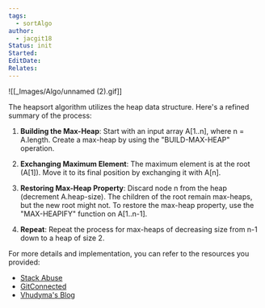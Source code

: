 ```yaml
---
tags:
  - sortAlgo
author:
  - jacgit18
Status: init
Started: 
EditDate: 
Relates:
---
```

![[_Images/Algo/unnamed (2).gif]]


The heapsort algorithm utilizes the heap data structure. Here's a refined summary of the process:

1. **Building the Max-Heap**: Start with an input array A[1..n], where n = A.length. Create a max-heap by using the "BUILD-MAX-HEAP" operation.

2. **Exchanging Maximum Element**: The maximum element is at the root (A[1]). Move it to its final position by exchanging it with A[n].

3. **Restoring Max-Heap Property**: Discard node n from the heap (decrement A.heap-size). The children of the root remain max-heaps, but the new root might not. To restore the max-heap property, use the "MAX-HEAPIFY" function on A[1..n-1].

4. **Repeat**: Repeat the process for max-heaps of decreasing size from n-1 down to a heap of size 2.

For more details and implementation, you can refer to the resources you provided:

- [Stack Abuse](https://stackabuse.com/heap-sort-in-javascript/)
- [GitConnected](https://levelup.gitconnected.com/heapsort-for-javascript-newbies-598d25477d55)
- [Vhudyma's Blog](https://vhudyma-blog.eu/2020-09-22-algorithms-heap-sort-in-javascript/)